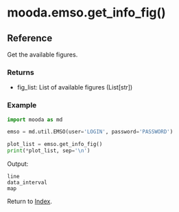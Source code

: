 # mooda.emso.get_info_fig()

## Reference

Get the available figures.

### Returns

* fig_list: List of available figures (List[str])

### Example

```python
import mooda as md

emso = md.util.EMSO(user='LOGIN', password='PASSWORD')

plot_list = emso.get_info_fig()
print(*plot_list, sep='\n')
```

Output:

```
line
data_interval
map
```

Return to [Index](../../index_api_reference.md).
